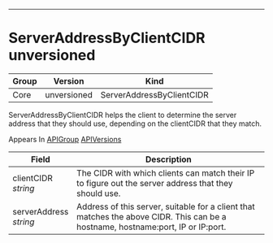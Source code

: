 

-----------
# ServerAddressByClientCIDR unversioned



Group        | Version     | Kind
------------ | ---------- | -----------
Core | unversioned | ServerAddressByClientCIDR







ServerAddressByClientCIDR helps the client to determine the server address that they should use, depending on the clientCIDR that they match.

<aside class="notice">
Appears In <a href="#apigroup-unversioned">APIGroup</a> <a href="#apiversions-unversioned">APIVersions</a> </aside>

Field        | Description
------------ | -----------
clientCIDR <br /> *string*  | The CIDR with which clients can match their IP to figure out the server address that they should use.
serverAddress <br /> *string*  | Address of this server, suitable for a client that matches the above CIDR. This can be a hostname, hostname:port, IP or IP:port.






